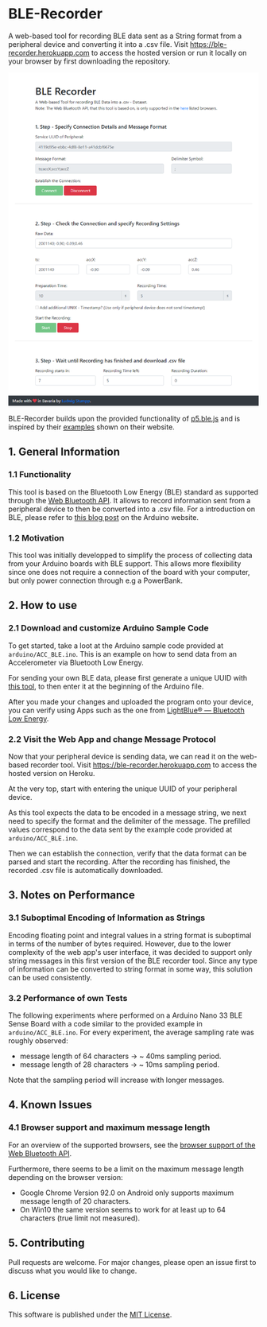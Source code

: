 # BLE-Recorder
A web-based tool for recording BLE data sent as a String format from a peripheral device and converting it into a .csv file. Visit https://ble-recorder.herokuapp.com to access the hosted version or run it locally on your browser by first downloading the repository.

![Screenshot of the website](media/screenshot.png "BLE-Recorder")

BLE-Recorder builds upon the provided functionality of [p5.ble.js](https://github.com/ITPNYU/p5.ble.js) and is inspired by their [examples](https://itpnyu.github.io/p5ble-website/docs/quick-start) shown on their website.

## 1. General Information

### 1.1 Functionality
This tool is based on the Bluetooth Low Energy (BLE) standard as supported through the [Web Bluetooth API]("https://developer.mozilla.org/en-US/docs/Web/API/Web_Bluetooth_API"). It allows to record information sent from a peripheral device to then be converted into a .csv file. For a introduction on BLE, please refer to [this blog post](https://www.arduino.cc/en/Reference/ArduinoBLE) on the Arduino website.

### 1.2 Motivation
This tool was initially developped to simplify the process of collecting data from your Arduino boards with BLE support. This allows more flexibility since one does not require a connection of the board with your computer, but only power connection through e.g a PowerBank.

## 2. How to use

### 2.1 Download and customize Arduino Sample Code
To get started, take a loot at the Arduino sample code provided at `arduino/ACC_BLE.ino`. This is an example on how to send data from an Accelerometer via Bluetooth Low Energy.

For sending your own BLE data, please first generate a unique UUID with [this tool](https://www.uuidgenerator.net/), to then enter it at the beginning of the Arduino file.

After you made your changes and uploaded the program onto your device, you can verify using Apps such as the one from [LightBlue® — Bluetooth Low Energy](https://play.google.com/store/apps/details?id=com.punchthrough.lightblueexplorer&hl=de&gl=US).

### 2.2 Visit the Web App and change Message Protocol
Now that your peripheral device is sending data, we can read it on the web-based recorder tool. Visit https://ble-recorder.herokuapp.com to access the hosted version on Heroku.

At the very top, start with entering the unique UUID of your peripheral device.

As this tool expects the data to be encoded in a message string, we next need to specify the format and the delimiter of the message. The prefilled values correspond to the data sent by the example code provided at `arduino/ACC_BLE.ino`.

Then we can establish the connection, verify that the data format can be parsed and start the recording. After the recording has finished, the recorded .csv file is automatically downloaded.

## 3. Notes on Performance

### 3.1 Suboptimal Encoding of Information as Strings
Encoding floating point and integral values in a string format is suboptimal in terms of the number of bytes required.
However, due to the lower complexity of the web app's user interface, it was decided to support only string messages in this first version of the BLE recorder tool.
Since any type of information can be converted to string format in some way, this solution can be used consistently.

### 3.2 Performance of own Tests
The following experiments where performed on a Arduino Nano 33 BLE Sense Board with a code similar to the provided example in `arduino/ACC_BLE.ino`.
For every experiment, the average sampling rate was roughly observed:
- message length of 64 characters -> ~ 40ms sampling period.
- message length of 28 characters -> ~ 10ms sampling period.

Note that the sampling period will increase with longer messages.

## 4. Known Issues

### 4.1 Browser support and maximum message length
For an overview of the supported browsers, see the [browser support of the Web Bluetooth API](https://developer.mozilla.org/en-US/docs/Web/API/Web_Bluetooth_API).

Furthermore, there seems to be a limit on the maximum message length depending on the browser version:
- Google Chrome Version 92.0 on Android only supports maximum message length of 20 characters.
- On Win10 the same version seems to work for at least up to 64 characters (true limit not measured).

## 5. Contributing

Pull requests are welcome. For major changes, please open an issue first to discuss what you would like to change.

## 6. License

This software is published under the [MIT License](https://choosealicense.com/licenses/mit/).
